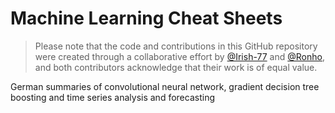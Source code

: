 # Machine Learning Cheat Sheets

> Please note that the code and contributions in this GitHub repository were created through a collaborative effort by [@Irish-77](https://github.com/Irish-77) and [@Ronho](https://github.com/Ronho), and both contributors acknowledge that their work is of equal value.

German summaries of convolutional neural network, gradient decision tree boosting and time series analysis and forecasting
